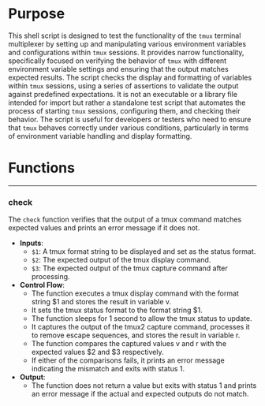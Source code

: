 # Purpose
This shell script is designed to test the functionality of the `tmux` terminal multiplexer by setting up and manipulating various environment variables and configurations within `tmux` sessions. It provides narrow functionality, specifically focused on verifying the behavior of `tmux` with different environment variable settings and ensuring that the output matches expected results. The script checks the display and formatting of variables within `tmux` sessions, using a series of assertions to validate the output against predefined expectations. It is not an executable or a library file intended for import but rather a standalone test script that automates the process of starting `tmux` sessions, configuring them, and checking their behavior. The script is useful for developers or testers who need to ensure that `tmux` behaves correctly under various conditions, particularly in terms of environment variable handling and display formatting.
# Functions

---
### check
The `check` function verifies that the output of a tmux command matches expected values and prints an error message if it does not.
- **Inputs**:
    - `$1`: A tmux format string to be displayed and set as the status format.
    - `$2`: The expected output of the tmux display command.
    - `$3`: The expected output of the tmux capture command after processing.
- **Control Flow**:
    - The function executes a tmux display command with the format string $1 and stores the result in variable v.
    - It sets the tmux status format to the format string $1.
    - The function sleeps for 1 second to allow the tmux status to update.
    - It captures the output of the tmux2 capture command, processes it to remove escape sequences, and stores the result in variable r.
    - The function compares the captured values v and r with the expected values $2 and $3 respectively.
    - If either of the comparisons fails, it prints an error message indicating the mismatch and exits with status 1.
- **Output**:
    - The function does not return a value but exits with status 1 and prints an error message if the actual and expected outputs do not match.


